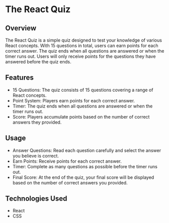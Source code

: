 # The React Quiz

## Overview
The React Quiz is a simple quiz designed to test your knowledge of various React concepts. With 15 questions in total, users can earn points for each correct answer. The quiz ends when all questions are answered or when the timer runs out. Users will only receive points for the questions they have answered before the quiz ends.

## Features
* 15 Questions: The quiz consists of 15 questions covering a range of React concepts.
* Point System: Players earn points for each correct answer.
* Timer: The quiz ends when all questions are answered or when the timer runs out.
* Score: Players accumulate points based on the number of correct answers they provided.

## Usage
* Answer Questions: Read each question carefully and select the answer you believe is correct.
* Earn Points: Receive points for each correct answer.
* Timer: Complete as many questions as possible before the timer runs out.
* Final Score: At the end of the quiz, your final score will be displayed based on the number of correct answers you provided.

## Technologies Used
* React
* CSS
